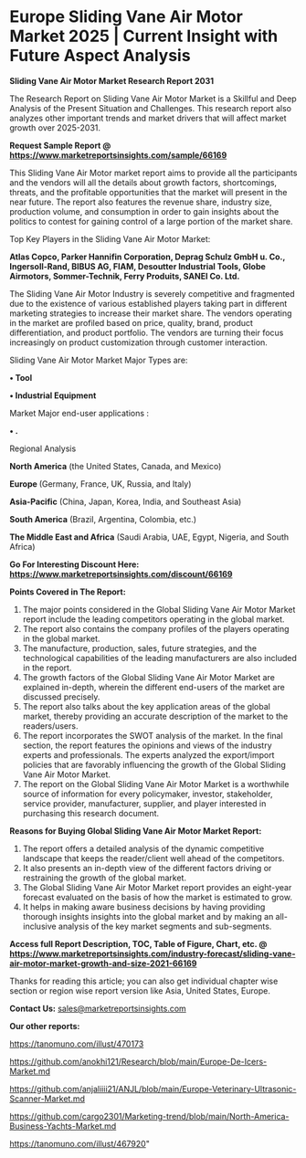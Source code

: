 # Europe Sliding Vane Air Motor Market 2025 | Current Insight with Future Aspect Analysis

<strong>Sliding Vane Air Motor Market Research Report 2031</strong>

The Research Report on Sliding Vane Air Motor Market is a Skillful and Deep Analysis of the Present Situation and Challenges. This research report also analyzes other important trends and market drivers that will affect market growth over 2025-2031.

<strong>Request Sample Report @ <a href=https://www.marketreportsinsights.com/sample/66169>https://www.marketreportsinsights.com/sample/66169</a></strong>

This Sliding Vane Air Motor market report aims to provide all the participants and the vendors will all the details about growth factors, shortcomings, threats, and the profitable opportunities that the market will present in the near future. The report also features the revenue share, industry size, production volume, and consumption in order to gain insights about the politics to contest for gaining control of a large portion of the market share.

Top Key Players in the Sliding Vane Air Motor Market:

<strong>Atlas Copco, Parker Hannifin Corporation, Deprag Schulz GmbH u. Co., Ingersoll-Rand, BIBUS AG, FIAM, Desoutter Industrial Tools, Globe Airmotors, Sommer-Technik, Ferry Produits, SANEI Co. Ltd.</strong>

The Sliding Vane Air Motor Industry is severely competitive and fragmented due to the existence of various established players taking part in different marketing strategies to increase their market share. The vendors operating in the market are profiled based on price, quality, brand, product differentiation, and product portfolio. The vendors are turning their focus increasingly on product customization through customer interaction.

Sliding Vane Air Motor Market Major Types are:

<strong>• Tool

• Industrial Equipment</strong>

Market Major end-user applications :

<strong>• .</strong>

Regional Analysis

</u><strong><b>North America</b></strong> (the United States, Canada, and Mexico)

<strong><b>Europe </b></strong>(Germany, France, UK, Russia, and Italy)

<strong><b>Asia-Pacific</b></strong> (China, Japan, Korea, India, and Southeast Asia)

<strong><b>South America</b></strong> (Brazil, Argentina, Colombia, etc.)

<strong><b>The Middle East and Africa</b></strong> (Saudi Arabia, UAE, Egypt, Nigeria, and South Africa)

<strong>Go For Interesting Discount Here: <a href=https://www.marketreportsinsights.com/discount/66169>https://www.marketreportsinsights.com/discount/66169</a></strong>

<strong>Points Covered in The Report:</strong>
<ol>
  <li>The major points considered in the Global Sliding Vane Air Motor Market report include the leading competitors operating in the global market.</li>
  <li>The report also contains the company profiles of the players operating in the global market.</li>
  <li>The manufacture, production, sales, future strategies, and the technological capabilities of the leading manufacturers are also included in the report.</li>
  <li>The growth factors of the Global Sliding Vane Air Motor Market are explained in-depth, wherein the different end-users of the market are discussed precisely.</li>
  <li>The report also talks about the key application areas of the global market, thereby providing an accurate description of the market to the readers/users.</li>
  <li>The report incorporates the SWOT analysis of the market. In the final section, the report features the opinions and views of the industry experts and professionals. The experts analyzed the export/import policies that are favorably influencing the growth of the Global Sliding Vane Air Motor Market.</li>
  <li>The report on the Global Sliding Vane Air Motor Market is a worthwhile source of information for every policymaker, investor, stakeholder, service provider, manufacturer, supplier, and player interested in purchasing this research document.</li>
</ol>
<strong>Reasons for Buying Global Sliding Vane Air Motor Market Report:</strong>

<ol>
  <li>The report offers a detailed analysis of the dynamic competitive landscape that keeps the reader/client well ahead of the competitors.</li>
  <li>It also presents an in-depth view of the different factors driving or restraining the growth of the global market.</li>
  <li>The Global Sliding Vane Air Motor Market report provides an eight-year forecast evaluated on the basis of how the market is estimated to grow.</li>
  <li>It helps in making aware business decisions by having providing thorough insights insights into the global market and by making an all-inclusive analysis of the key market segments and sub-segments.</li>
</ol>
<strong>Access full Report Description, TOC, Table of Figure, Chart, etc. @ <a href=https://www.marketreportsinsights.com/industry-forecast/sliding-vane-air-motor-market-growth-and-size-2021-66169>https://www.marketreportsinsights.com/industry-forecast/sliding-vane-air-motor-market-growth-and-size-2021-66169</a></strong>


Thanks for reading this article; you can also get individual chapter wise section or region wise report version like Asia, United States, Europe.

<strong>Contact Us:</strong>
sales@marketreportsinsights.com

<strong>Our other reports:</strong>

<a href=https://tanomuno.com/illust/470173>https://tanomuno.com/illust/470173</a>

<a href=https://github.com/anokhi121/Research/blob/main/Europe-De-Icers-Market.md>https://github.com/anokhi121/Research/blob/main/Europe-De-Icers-Market.md</a>

<a href=https://github.com/anjaliiii21/ANJL/blob/main/Europe-Veterinary-Ultrasonic-Scanner-Market.md>https://github.com/anjaliiii21/ANJL/blob/main/Europe-Veterinary-Ultrasonic-Scanner-Market.md</a>

<a href=https://github.com/cargo2301/Marketing-trend/blob/main/North-America-Business-Yachts-Market.md>https://github.com/cargo2301/Marketing-trend/blob/main/North-America-Business-Yachts-Market.md</a>

<a href=https://tanomuno.com/illust/467920>https://tanomuno.com/illust/467920</a>"
